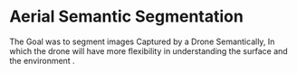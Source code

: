 Aerial Semantic Segmentation
===============

The Goal was to segment images Captured by a Drone Semantically, In which the drone will have more flexibility in understanding the surface and the environment .
